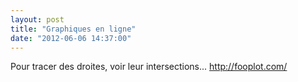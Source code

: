 ```yaml
---
layout: post
title: "Graphiques en ligne"
date: "2012-06-06 14:37:00"
---
```

Pour tracer des droites, voir leur intersections...  <a href="http://fooplot.com/">http://fooplot.com/</a>
